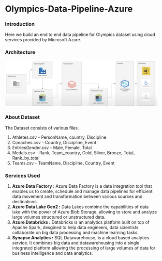 # Olympics-Data-Pipeline-Azure

### Introduction
Here we build an end to end data pipeline for Olympics dataset using cloud services procided by Microsoft Azure.

### Architecture
![Architecture Diagram](https://github.com/KartikAnand17/Olympics-Data-Pipeline-Azure/blob/main/Architecture%20Diagram.png)

### About Dataset
The Dataset consists of various files.
1. Athletes.csv - PersonName, country, Discipline
2. Coeaches.csv - Country, Discipline, Event
3. EntriesGender.csv - Male, Female, Total
4. Medals.csv - Rank, Team_country, Gold, Silver, Bronze, Total, Rank_by_total
5. Teams.csv - TeamName, Discipline, Country, Event

### Services Used

1. **Azure Data Factory :** Azure Data Factory is a data integration tool that enables us to create, schedule and manage data pipelines for efficient data movement and transformation between various sources and destinations.
2. **Azure Data Lake Gen2 :** Data Lakes combine the capabilities of data lake with the power of Azure Blob Storage, allowing to store and analyze large volumes structured or unstructured data.
3.  **Azure Databricks :** Databricks is an analytics platform built on top of Apache Spark, desgined to help data engineers, data scientists collaborate on big data processing and machine learning tasks.
4.  **Synapse Analytics :** SQL Datawarehouse, is a cloud based analytics service. It combines big data and datawarehousing into a single integrated platform allowing the processing of large volumes of data for business intelligence and data analytics.
